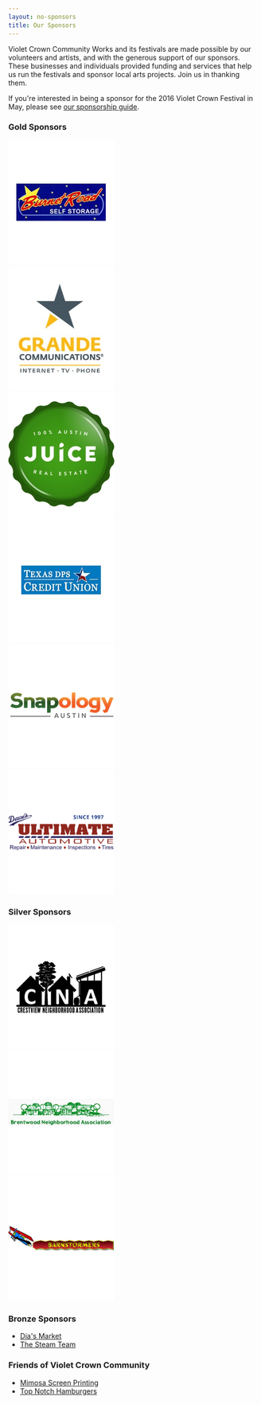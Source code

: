 ```yaml
---
layout: no-sponsors
title: Our Sponsors
---
```


Violet Crown Community Works and its festivals are made possible by our
volunteers and artists, and with the generous support of our sponsors. These
businesses and individuals provided funding and services that help us run the
festivals and sponsor local arts projects.  Join us in thanking them.

If you&apos;re interested in being a sponsor for the 2016 Violet Crown Festival
in May, please see <a href="/docs/2016_VCF_Sponsor.pdf">our sponsorship guide</a>.

### Gold Sponsors

<div class="container">
<div class="row">
<!--<div class="col-md-3">
    <a href="http://wheatsville.coop/" target="_blank"><img class="img-rounded" src="sponsors/carousel-vccw-wheatsville.png" alt="Wheatsville Co-op" title=""></a>
</div>-->
<div class="col-md-3">
    <a href="http://www.burnetroadstorage.com/" target="_blank"><img class="img-rounded" src="sponsors/carousel-BRStorage-bg.jpg" alt="Burnet Road Storage" title=""></a>
</div>
<div class="col-md-3">
    <a href="http://www.grandecom.com/" target="_blank"><img class="img-rounded" src="sponsors/carousel-GrandeServices_ColorPMS_Vertical.jpg" alt="Grande Communications" title=""></a>
</div>
<div class="col-md-3">
    <a href="http://juicehomes.com/idx/?idx-q-ListingAgentID%3C0%3E=491811" target="_blank"><img class="img-rounded" src="sponsors/carousel-vccw-gold-juice.jpg" alt="Juice Homes - John Dunham" title=""></a>
</div>
<div class="col-md-3">
    <a href="http://www.txdpscu.org/" target="_blank"><img class="img-rounded" src="sponsors/carousel-TXdpsCU-logo.jpg" alt="Texas DPS Credit Union" title=""></a>
</div>
<div class="col-md-3">
    <a href="http://austin.snapology.com/" target="_blank"><img class="img-rounded" src="sponsors/carousel-snapology.png" alt="Snapology Austin" title=""></a>
</div>
<div class="col-md-3">
    <a href="http://www.davesultimateautomotive.com/" target="_blank"><img class="img-rounded" src="sponsors/carousel-daves.png" alt="Dave's Ultimate Automotive" title=""></a>
</div>
</div>
</div>

### Silver Sponsors

<div class="container">
<div class="row">
<div class="col-md-3">
    <a href="http://crestviewna.com/" target="_blank"><img class="img-rounded" src="sponsors/carousel-vccw-cna.png" alt="Crestview Neighborhood Association" title=""></a>
</div>
<div class="col-md-3">
    <a href="http://brentwoodaustin.blogspot.com" target="_blank"><img class="img-rounded" src="sponsors/carousel-vccw-bna.png" alt="Brentwood Neighborhood Association" title=""></a>
</div>
<div class="col-md-3">
    <a href="http://www.barnstormersmusic.com/" target="_blank"><img class="img-rounded" src="sponsors/carousel-barnstormers.png" alt="Barnstormer's Studio" title=""></a>
</div>
</div>
</div>


### Bronze Sponsors

* [Dia's Market](https://www.facebook.com/diasmarketaustin)
* [The Steam Team](http://www.thesteamteam.com/)

### Friends of Violet Crown Community

* [Mimosa Screen Printing](http://www.mimosascreenprinting.com/)
* [Top Notch Hamburgers](http://www.topnotchaustin.com/)
